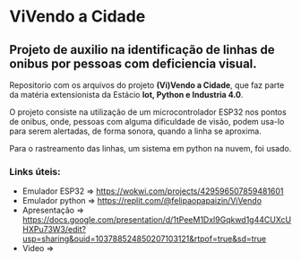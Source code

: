 # ViVendo a Cidade
## Projeto de auxilio na identificação de linhas de onibus por pessoas com deficiencia visual.

Repositorio com os arquivos do projeto **(Vi)Vendo a Cidade**, que faz parte da matéria extensionista da Estácio **Iot, Python e Industria 4.0**.

O projeto consiste na utilização de um microcontrolador ESP32 nos pontos de onibus, onde, pessoas com alguma dificuldade de visão, podem usa-lo para serem alertadas, de forma sonora, quando a linha se aproxima.

Para o rastreamento das linhas, um sistema em python na nuvem, foi usado. 

### Links úteis:

- Emulador ESP32 => https://wokwi.com/projects/429596507859481601
- Emulador python => https://replit.com/@felipaopapaizin/ViVendo
- Apresentação => https://docs.google.com/presentation/d/1tPeeM1Dxl9Gqkwd1g44CUXcUHXPu73W3/edit?usp=sharing&ouid=103788524850207103121&rtpof=true&sd=true
- Video =>
